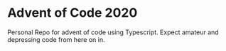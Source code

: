 # Advent of Code 2020
Personal Repo for advent of code using Typescript. Expect amateur and depressing code from here on in.
